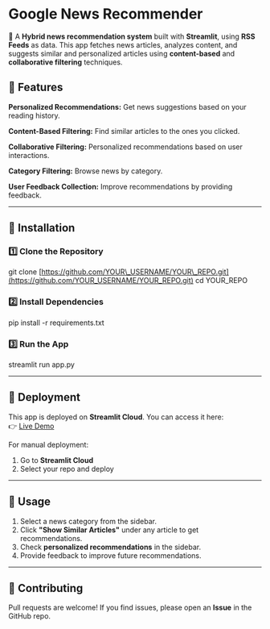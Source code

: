 # Google News Recommender

📰 A **Hybrid news recommendation system** built with **Streamlit**, using **RSS Feeds** as data. This app fetches news articles, analyzes content, and suggests similar and personalized articles using **content-based** and **collaborative filtering** techniques.

## 🚀 Features

**Personalized Recommendations:** Get news suggestions based on your reading history.

**Content-Based Filtering:** Find similar articles to the ones you clicked.

**Collaborative Filtering:** Personalized recommendations based on user interactions.

**Category Filtering:** Browse news by category.


**User Feedback Collection:** Improve recommendations by providing feedback.

---

## 📌 Installation

### 1️⃣ Clone the Repository

git clone [https://github.com/YOUR\_USERNAME/YOUR\_REPO.git](https://github.com/YOUR_USERNAME/YOUR_REPO.git)
cd YOUR\_REPO

### 2️⃣ Install Dependencies

pip install -r requirements.txt

### 3️⃣ Run the App

streamlit run app.py

---

## 📡 Deployment

This app is deployed on **Streamlit Cloud**. You can access it here:  
👉 [Live Demo](https://newsrecommender-zsd6l2wmiy7swemcwfgqsn.streamlit.app/)


For manual deployment:

1. Go to **Streamlit Cloud**
2. Select your repo and deploy

---

## 🎯 Usage

1. Select a news category from the sidebar.
2. Click **"Show Similar Articles"** under any article to get recommendations.
3. Check **personalized recommendations** in the sidebar.
4. Provide feedback to improve future recommendations.

---

## 🤝 Contributing

Pull requests are welcome! If you find issues, please open an **Issue** in the GitHub repo.


